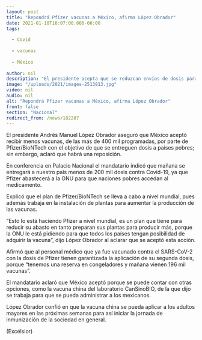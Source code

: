 ```yaml
---
layout: post
title: "Repondrá Pfizer vacunas a México, afirma López Obrador"
date: 2021-01-18T16:07:00.000-06:00
tags:
  
  - Covid
  
  - vacunas
  
  - México
  
author: nil
description: "El presidente acepta que se reduzcan envíos de dosis para que se entreguen a la ONU para países pobres; médicos vacunados tienen garantizada la segunda dosis, asegura"
image: "/uploads/2021/images-2513813.jpg"
video: nil
audio: nil
alt: "Repondrá Pfizer vacunas a México, afirma López Obrador"
front: false
section: "Nacional"
redirect_from: /news/182207
---
```


El presidente Andrés Manuel López Obrador aseguró que México aceptó recibir menos vacunas, de las más de 400 mil programadas, por parte de Pfizer/BioNTech con el objetivo de que se entreguen dosis a países pobres; sin embargo, aclaró que habrá una reposición.

En conferencia en Palacio Nacional el mandatario indicó que mañana se entregará a nuestro país menos de 200 mil dosis contra Covid-19, ya que Pfizer abastecerá a la ONU para que naciones pobres accedan al medicamento.

Explicó que el plan de Pfizer/BioNTech se lleva a cabo a nivel mundial, pues además trabaja en la instalación de plantas para aumentar la producción de las vacunas.

“Esto lo está haciendo Pfizer a nivel mundial, es un plan que tiene para reducir su abasto en tanto preparan sus plantas para producir más, porque la ONU le está pidiendo para que todos los países tengan posibilidad de adquirir la vacuna”, dijo López Obrador al aclarar que se aceptó esta acción.

Afirmó que al personal médico que ya fue vacunado contra el SARS-CoV-2 con la dosis de Pfizer tienen garantizada la aplicación de su segunda dosis, porque “tenemos una reserva en congeladores y mañana vienen 196 mil vacunas”.

El mandatario aclaró que México aceptó porque se puede contar con otras opciones, como la vacuna china del laboratorio CanSinoBIO, de la que dijo se trabaja para que se pueda administrar a los mexicanos.

López Obrador confió en que la vacuna china se pueda aplicar a los adultos mayores en las próximas semanas para así iniciar la jornada de inmunización de la sociedad en general.

(Excélsior)